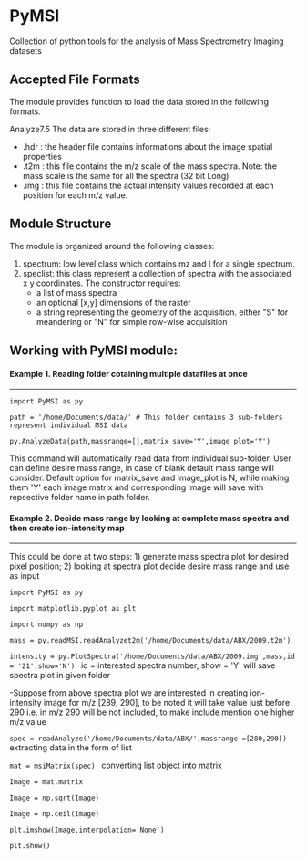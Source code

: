 PyMSI
=====
Collection of python tools for the analysis of Mass Spectrometry Imaging datasets

## Accepted File Formats
The module provides function to load the data stored in the following formats. 

Analyze7.5
The data are stored in three different files: 
* .hdr : the header file contains informations about the image spatial properties 
* .t2m : this file contains the m/z scale of the mass spectra. Note: the mass scale is the same for all the spectra (32 bit Long)
* .img : this file contains the actual intensity values recorded at each position for each m/z value.



## Module Structure
The module is organized around the following classes:

1. spectrum: low level class which contains mz and I for a single spectrum.
2. speclist: this class represent a collection of spectra with the associated x y coordinates. The constructor requires:
	* a list of mass spectra
	* an optional [x,y] dimensions of the raster 
	* a string representing the geometry of the acquisition. either "S" for meandering or "N" for simple row-wise acquisition

## Working with PyMSI module:

#### Example 1. Reading folder cotaining multiple datafiles at once

-----------------------------------------------------------------------------------------------------------------------
`import PyMSI as py`

`path = '/home/Documents/data/' # This folder contains 3 sub-folders represent individual MSI data`

`py.AnalyzeData(path,massrange=[],matrix_save='Y',image_plot='Y') `

This command will automatically read data from individual sub-folder. User can define desire mass range, in case of blank default mass range will consider. Default option for matrix_save and image_plot is N, while making them 'Y' each image matrix and corresponding image will save with repsective folder name in path folder.

#### Example 2. Decide mass range by looking at complete mass spectra and then create ion-intensity map

-----------------------------------------------------------------------------------------------------------------------

This could be done at two steps: 1) generate mass spectra plot for desired pixel position; 2) looking at spectra plot decide desire mass range and use as input 

`import PyMSI as py`

`import matplotlib.pyplot as plt`

`import numpy as np`

`mass = py.readMSI.readAnalyzet2m('/home/Documents/data/ABX/2009.t2m')`

`intensity = py.PlotSpectra('/home/Documents/data/ABX/2009.img',mass,id = '21',show='N') `
id = interested spectra number, show = 'Y' will save spectra plot in given folder

-Suppose from above spectra plot we are interested in creating ion-intensity image for m/z [289, 290], to be noted it will take value just before 290 i.e. in m/z 290 will be not included, to make include mention one higher m/z value

`spec = readAnalyze('/home/Documents/data/ABX/',massrange =[280,290]) `   extracting data in the form of list

`mat = msiMatrix(spec) `      converting list object into matrix

`Image = mat.matrix `

`Image = np.sqrt(Image)`

`Image = np.ceil(Image)`

`plt.imshow(Image,interpolation='None')`

`plt.show()`





